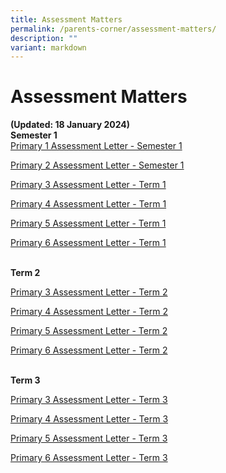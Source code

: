 ```yaml
---
title: Assessment Matters
permalink: /parents-corner/assessment-matters/
description: ""
variant: markdown
---
```

# Assessment Matters 
<b>(Updated: 18 January 2024)</b>
<br>**Semester 1**<br>
[Primary 1 Assessment Letter - Semester 1](/files/2024_P1_Semester_1_Assessment_Letter.pdf)

[Primary 2 Assessment Letter - Semester 1](/files/2024_P2_Semester_1__Assessment_Letter.pdf)

[Primary 3 Assessment Letter - Term 1](/files/2024_P3_Term_1_Assessment_Letter.pdf)

[Primary 4 Assessment Letter - Term 1](/files/2024_P4_Term_1_Assessment_Letter.pdf)

[Primary 5 Assessment Letter - Term 1](/files/2024_P5_Term_1_Assessment_Letter.pdf)

[Primary 6 Assessment Letter - Term 1](/files/2024_P6_Term_1_Assessment_Letter.pdf)

<br>**Term 2**<br>

[Primary 3 Assessment Letter - Term 2](/files/Parents%20Corner/Assessment%20Matters/2024_P3_Term_2_Assessment_Letter_20_Mar_Final.pdf)

[Primary 4 Assessment Letter - Term 2](/files/2024_P4_Term_2_Assessment_Letter.pdf)

[Primary 5 Assessment Letter - Term 2](/files/Parents%20Corner/Assessment%20Matters/2024_P5_Term_2_Assessment_Letter_20_Mar_Final.pdf)

[Primary 6 Assessment Letter - Term 2](/files/Parents%20Corner/Assessment%20Matters/2024_P6_Term_2_Assessment_Letter_20_Mar_Final.pdf)

<br>**Term 3**<br>

[Primary 3 Assessment Letter - Term 3](/files/Parents%20Corner/Assessment%20Matters/2024_P3_Term_3_Assessment_Letter.pdf)

[Primary 4 Assessment Letter - Term 3](/files/Parents%20Corner/Assessment%20Matters/2024_P4_Term_3_Assessment_Letter.pdf)

[Primary 5 Assessment Letter - Term 3](/files/Parents%20Corner/Assessment%20Matters/2024_P5_Term_3_Assessment_Letter.pdf)

[Primary 6 Assessment Letter - Term 3](/files/Parents%20Corner/Assessment%20Matters/2024_P6_Term_3_Assessment_Letter.pdf)